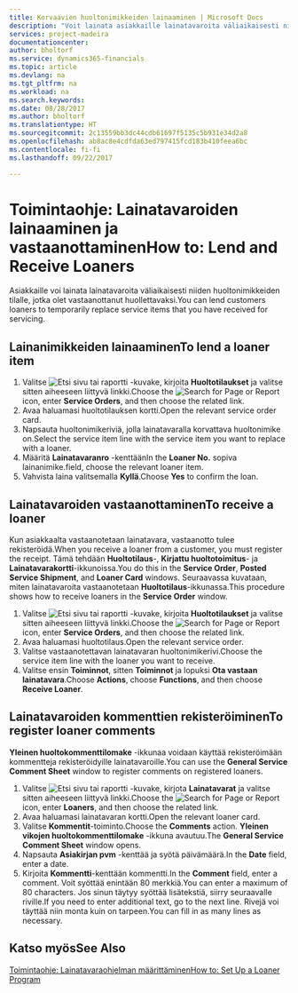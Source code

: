 ```yaml
---
title: Korvaavien huoltonimikkeiden lainaaminen | Microsoft Docs
description: "Voit lainata asiakkaille lainatavaroita väliaikaisesti niiden huoltonimikkeiden tilalle, jotka olet vastaanottanut huollettavaksi."
services: project-madeira
documentationcenter: 
author: bholtorf
ms.service: dynamics365-financials
ms.topic: article
ms.devlang: na
ms.tgt_pltfrm: na
ms.workload: na
ms.search.keywords: 
ms.date: 08/28/2017
ms.author: bholtorf
ms.translationtype: HT
ms.sourcegitcommit: 2c13559bb3dc44cdb61697f5135c5b931e34d2a8
ms.openlocfilehash: ab8ac8e4cdfda63ed797415fcd183b410feea6bc
ms.contentlocale: fi-fi
ms.lasthandoff: 09/22/2017

---
```

# <a name="how-to-lend-and-receive-loaners"></a><span data-ttu-id="dea73-103">Toimintaohje: Lainatavaroiden lainaaminen ja vastaanottaminen</span><span class="sxs-lookup"><span data-stu-id="dea73-103">How to: Lend and Receive Loaners</span></span>
<span data-ttu-id="dea73-104">Asiakkaille voi lainata lainatavaroita väliaikaisesti niiden huoltonimikkeiden tilalle, jotka olet vastaanottanut huollettavaksi.</span><span class="sxs-lookup"><span data-stu-id="dea73-104">You can lend customers loaners to temporarily replace service items that you have received for servicing.</span></span>  
  
## <a name="to-lend-a-loaner-item"></a><span data-ttu-id="dea73-105">Lainanimikkeiden lainaaminen</span><span class="sxs-lookup"><span data-stu-id="dea73-105">To lend a loaner item</span></span>    
1. <span data-ttu-id="dea73-106">Valitse ![Etsi sivu tai raportti](media/ui-search/search_small.png "Etsi sivu tai raportti -kuvake") -kuvake, kirjoita **Huoltotilaukset** ja valitse sitten aiheeseen liittyvä linkki.</span><span class="sxs-lookup"><span data-stu-id="dea73-106">Choose the ![Search for Page or Report](media/ui-search/search_small.png "Search for Page or Report icon") icon, enter **Service Orders**, and then choose the related link.</span></span>  
2. <span data-ttu-id="dea73-107">Avaa haluamasi huoltotilauksen kortti.</span><span class="sxs-lookup"><span data-stu-id="dea73-107">Open the relevant service order card.</span></span>  
3. <span data-ttu-id="dea73-108">Napsauta huoltonimikeriviä, jolla lainatavaralla korvattava huoltonimike on.</span><span class="sxs-lookup"><span data-stu-id="dea73-108">Select the service item line with the service item you want to replace with a loaner.</span></span>  
4. <span data-ttu-id="dea73-109">Määritä **Lainatavaranro** -kenttään</span><span class="sxs-lookup"><span data-stu-id="dea73-109">In the **Loaner No.**</span></span> <span data-ttu-id="dea73-110">sopiva lainanimike.</span><span class="sxs-lookup"><span data-stu-id="dea73-110">field, choose the relevant loaner item.</span></span>  
5. <span data-ttu-id="dea73-111">Vahvista laina valitsemalla **Kyllä**.</span><span class="sxs-lookup"><span data-stu-id="dea73-111">Choose **Yes** to confirm the loan.</span></span>  

## <a name="to-receive-a-loaner"></a><span data-ttu-id="dea73-112">Lainatavaroiden vastaanottaminen</span><span class="sxs-lookup"><span data-stu-id="dea73-112">To receive a loaner</span></span>  
<span data-ttu-id="dea73-113">Kun asiakkaalta vastaanotetaan lainatavara, vastaanotto tulee rekisteröidä.</span><span class="sxs-lookup"><span data-stu-id="dea73-113">When you receive a loaner from a customer, you must register the receipt.</span></span> <span data-ttu-id="dea73-114">Tämä tehdään **Huoltotilaus**-, **Kirjattu huoltotoimitus**- ja **Lainatavarakortti**-ikkunoissa.</span><span class="sxs-lookup"><span data-stu-id="dea73-114">You do this in the **Service Order**, **Posted Service Shipment**, and **Loaner Card** windows.</span></span> <span data-ttu-id="dea73-115">Seuraavassa kuvataan, miten lainatavaroita vastaanotetaan **Huoltotilaus**-ikkunassa.</span><span class="sxs-lookup"><span data-stu-id="dea73-115">This procedure shows how to receive loaners in the **Service Order** window.</span></span>  
  
1. <span data-ttu-id="dea73-116">Valitse ![Etsi sivu tai raportti](media/ui-search/search_small.png "Etsi sivu tai raportti -kuvake") -kuvake, kirjoita **Huoltotilaukset** ja valitse sitten aiheeseen liittyvä linkki.</span><span class="sxs-lookup"><span data-stu-id="dea73-116">Choose the ![Search for Page or Report](media/ui-search/search_small.png "Search for Page or Report icon") icon, enter **Service Orders**, and then choose the related link.</span></span>  
2. <span data-ttu-id="dea73-117">Avaa haluamasi huoltotilaus.</span><span class="sxs-lookup"><span data-stu-id="dea73-117">Open the relevant service order.</span></span>  
3. <span data-ttu-id="dea73-118">Valitse vastaanotettavan lainatavaran huoltonimikerivi.</span><span class="sxs-lookup"><span data-stu-id="dea73-118">Choose the service item line with the loaner you want to receive.</span></span>  
4. <span data-ttu-id="dea73-119">Valitse ensin **Toiminnot**, sitten **Toiminnot** ja lopuksi **Ota vastaan lainatavara**.</span><span class="sxs-lookup"><span data-stu-id="dea73-119">Choose **Actions**, choose **Functions**, and then choose **Receive Loaner**.</span></span>  

## <a name="to-register-loaner-comments"></a><span data-ttu-id="dea73-120">Lainatavaroiden kommenttien rekisteröiminen</span><span class="sxs-lookup"><span data-stu-id="dea73-120">To register loaner comments</span></span>  
<span data-ttu-id="dea73-121">**Yleinen huoltokommenttilomake** -ikkunaa voidaan käyttää rekisteröimään kommentteja rekisteröidyille lainatavaroille.</span><span class="sxs-lookup"><span data-stu-id="dea73-121">You can use the **General Service Comment Sheet** window to register comments on registered loaners.</span></span>  
  
1. <span data-ttu-id="dea73-122">Valitse ![Etsi sivu tai raportti](media/ui-search/search_small.png "Etsi sivu tai raportti -kuvake") -kuvake, kirjota **Lainatavarat** ja valitse sitten aiheeseen liittyvä linkki.</span><span class="sxs-lookup"><span data-stu-id="dea73-122">Choose the ![Search for Page or Report](media/ui-search/search_small.png "Search for Page or Report icon") icon, enter **Loaners**, and then choose the related link.</span></span>  
2. <span data-ttu-id="dea73-123">Avaa haluamasi lainatavaran kortti.</span><span class="sxs-lookup"><span data-stu-id="dea73-123">Open the relevant loaner card.</span></span>  
3. <span data-ttu-id="dea73-124">Valitse **Kommentit**-toiminto.</span><span class="sxs-lookup"><span data-stu-id="dea73-124">Choose the **Comments** action.</span></span> <span data-ttu-id="dea73-125">**Yleinen vikojen huoltokommenttilomake** -ikkuna avautuu.</span><span class="sxs-lookup"><span data-stu-id="dea73-125">The **General Service Comment Sheet** window opens.</span></span>  
4. <span data-ttu-id="dea73-126">Napsauta **Asiakirjan pvm** -kenttää ja syötä päivämäärä.</span><span class="sxs-lookup"><span data-stu-id="dea73-126">In the **Date** field, enter a date.</span></span>  
5. <span data-ttu-id="dea73-127">Kirjoita **Kommentti**-kenttään kommentti.</span><span class="sxs-lookup"><span data-stu-id="dea73-127">In the **Comment** field, enter a comment.</span></span> <span data-ttu-id="dea73-128">Voit syöttää enintään 80 merkkiä.</span><span class="sxs-lookup"><span data-stu-id="dea73-128">You can enter a maximum of 80 characters.</span></span> <span data-ttu-id="dea73-129">Jos sinun täytyy syöttää lisätekstiä, siirry seuraavalle riville.</span><span class="sxs-lookup"><span data-stu-id="dea73-129">If you need to enter additional text, go to the next line.</span></span> <span data-ttu-id="dea73-130">Rivejä voi täyttää niin monta kuin on tarpeen.</span><span class="sxs-lookup"><span data-stu-id="dea73-130">You can fill in as many lines as necessary.</span></span>  
  
## <a name="see-also"></a><span data-ttu-id="dea73-131">Katso myös</span><span class="sxs-lookup"><span data-stu-id="dea73-131">See Also</span></span>  
[<span data-ttu-id="dea73-132">Toimintaohje: Lainatavaraohjelman määrittäminen</span><span class="sxs-lookup"><span data-stu-id="dea73-132">How to: Set Up a Loaner Program</span></span>](service-how-setup-loaner-program.md)   

